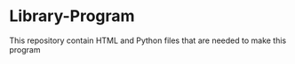 # Library-Program
This repository contain HTML and Python files that are needed to make this program
